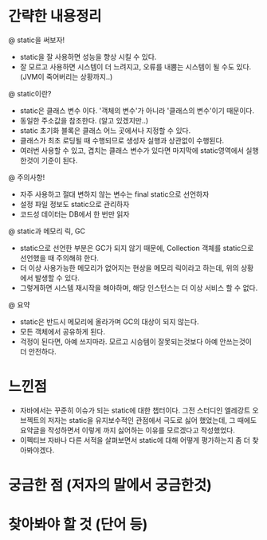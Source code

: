 # 간략한 내용정리

@ static을 써보자!
- static을 잘 사용하면 성능을 향상 시킬 수 있다.
- 잘 모르고 사용하면 시스템이 더 느려지고, 오류를 내뿜는 시스템이 될 수도 있다. (JVM이 죽어버리는 상황까지..)

@ static이란?
- static은 클래스 변수 이다. '객체의 변수'가 아니라 '클래스의 변수'이기 때문이다.
- 동일한 주소값을 참조한다. (알고 있겠지만..)
- static 초기화 블록은 클래스 어느 곳에서나 지정할 수 있다.
- 클래스가 최초 로딩될 때 수행되므로 생성자 실행과 상관없이 수행된다.
- 여러번 사용할 수 있고, 겹치는 클래스 변수가 있다면 마지막에 static영역에서 실행한것이 기준이 된다.

@ 주의사항!
- 자주 사용하고 절대 변하지 않는 변수는 final static으로 선언하자
- 설정 파일 정보도 static으로 관리하자
- 코드성 데이터는 DB에서 한 번만 읽자 

@ static과 메모리 릭, GC
- static으로 선언한 부분은 GC가 되지 않기 때문에, Collection 객체를 static으로 선언했을 때 주의해햐 한다.
- 더 이상 사용가능한 메모리가 없어지는 현상을 메모리 릭이라고 하는데, 위의 상황에서 발생할 수 있다.
- 그렇게하면 시스템 재시작을 해야하며, 해당 인스턴스는 더 이상 서비스 할 수 없다.

@ 요약
- static은 반드시 메모리에 올라가며 GC의 대상이 되지 않는다.
- 모든 객체에서 공유하게 된다.
- 걱정이 된다면, 아예 쓰지마라. 모르고 시승템이 잘못되는것보다 아예 안쓰는것이 더 안전하다.


# 느낀점
- 자바에서는 꾸준히 이슈가 되는 static에 대한 챕터이다. 그전 스터디인 엘레강트 오브젝트의 저자는 static을 유지보수적인 관점에서 
 극도로 싫어 했었는데, 그 때에도 요약글을 작성하면서 이렇게 까지 싫어하는 이유를 모르겠다고 작성했었다.
- 이펙티브 자바나 다른 서적을 살펴보면서 static에 대해 어떻게 평가하는지 좀 더 찾아봐야겠다.


# 궁금한 점 (저자의 말에서 궁금한것)


# 찾아봐야 할 것 (단어 등)
